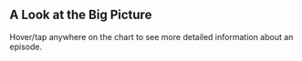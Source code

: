 <h2 id="the-big-picture">A Look at the Big Picture</h2>

<aside>

Hover/tap anywhere on the chart to see more detailed information about an episode.

</aside>

